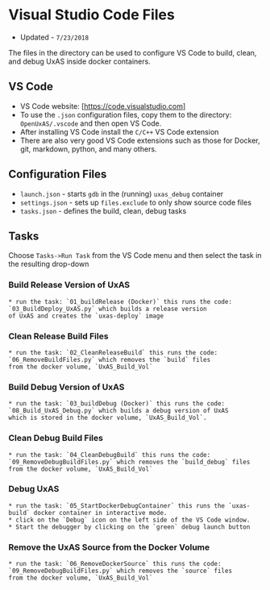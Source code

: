 # Visual Studio Code Files 
* Updated - `7/23/2018`

The files in the directory can be used to configure 
VS Code to build, clean, and debug UxAS inside docker
containers.

## VS Code
* VS Code website: [https://code.visualstudio.com]
* To use the `.json` configuration files, copy them to the directory:
`OpenUxAS/.vscode` and then open VS Code.
* After installing VS Code install the `C/C++` VS Code extension 
* There are also very good VS Code extensions such as those for Docker, git, markdown, python, and many others.


## Configuration Files
* `launch.json` - starts `gdb` in the (running) `uxas_debug`
  container
* `settings.json` - sets up `files.exclude` to only show source
  code files
* `tasks.json` - defines the build, clean, debug tasks


## Tasks
   Choose `Tasks->Run Task` from the VS Code menu and then select
   the task in the resulting drop-down
### Build Release Version of UxAS
    * run the task: `01_buildRelease (Docker)` this runs the code:
    `03_BuildDeploy_UxAS.py` which builds a release version
    of UxAS and creates the `uxas-deploy` image
### Clean Release Build Files
    * run the task: `02_CleanReleaseBuild` this runs the code:
    `06_RemoveBuildFiles.py` which removes the `build` files
    from the docker volume, `UxAS_Build_Vol`
### Build Debug Version of UxAS
    * run the task: `03_buildDebug (Docker)` this runs the code:
    `08_Build_UxAS_Debug.py` which builds a debug version of UxAS 
    which is stored in the docker volume, `UxAS_Build_Vol`.
### Clean Debug Build Files
    * run the task: `04_CleanDebugBuild` this runs the code:
    `09_RemoveDebugBuildFiles.py` which removes the `build_debug` files
    from the docker volume, `UxAS_Build_Vol`
### Debug UxAS
    * run the task: `05_StartDockerDebugContainer` this runs the `uxas-build` docker container in interactive mode.
    * click on the `Debug` icon on the left side of the VS Code window.
    * Start the debugger by clicking on the `green` debug launch button
### Remove the UxAS Source from the Docker Volume
    * run the task: `06_RemoveDockerSource` this runs the code:
    `09_RemoveDebugBuildFiles.py` which removes the `source` files
    from the docker volume, `UxAS_Build_Vol`


